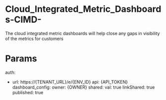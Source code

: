 # Cloud_Integrated_Metric_Dashboards-CIMD-
The cloud integrated metric dashboards will help close any gaps in visibility of the metrics for customers


# Params
auth:
  - url: https://{TENANT_URL}/e/{ENV_ID}
    api: {API_TOKEN}
dashboard_config:
    owner: {OWNER}
    shared: 
          val: true
          linkShared: true
          published: true
